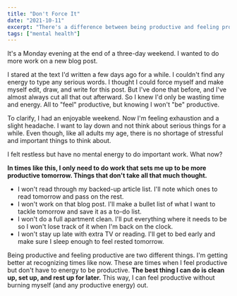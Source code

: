 ```yaml
---
title: "Don't Force It"
date: "2021-10-11"
excerpt: "There's a difference between being productive and feeling productive."
tags: ["mental health"]
---
```


It's a Monday evening at the end of a three-day weekend. I wanted to do more work on a new blog post.

I stared at the text I'd written a few days ago for a while. I couldn't find any energy to type any serious words. I thought I could force myself and make myself edit, draw, and write for this post. But I've done that before, and I've almost always cut all that out afterward. So I knew I'd only be wasting time and energy. All to "feel" productive, but knowing I won't "be" productive.

To clarify, I had an enjoyable weekend. Now I'm feeling exhaustion and a slight headache. I want to lay down and not think about serious things for a while. Even though, like all adults my age, there is no shortage of stressful and important things to think about.

I felt restless but have no mental energy to do important work. What now?

**In times like this, I only need to do work that sets me up to be more productive tomorrow. Things that don't take all that much thought.**

* I won't read through my backed-up article list. I'll note which ones to read tomorrow and pass on the rest.
* I won't work on that blog post. I'll make a bullet list of what I want to tackle tomorrow and save it as a to-do list.
* I won't do a full apartment clean. I'll put everything where it needs to be so I won't lose track of it when I'm back on the clock.
* I won't stay up late with extra TV or reading. I'll get to bed early and make sure I sleep enough to feel rested tomorrow.

Being productive and feeling productive are two different things. I'm getting better at recognizing times like now. These are times when I feel productive but don't have to energy to be productive. **The best thing I can do is clean up, set up, and rest up for later.** This way, I can feel productive without burning myself (and any productive energy) out.
